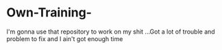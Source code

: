 # Own-Training-
I'm gonna use that repository to work on my shit ...Got a lot of trouble and problem to fix and I ain't got enough time 
